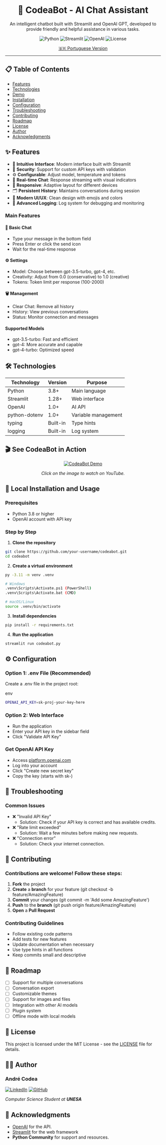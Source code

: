<div align="center"> 
<h1>🤖 CodeaBot - AI Chat Assistant</h1> 
  
<p>An intelligent chatbot built with Streamlit and OpenAI GPT, developed to provide friendly and helpful assistance in various tasks.</p>


![Python](https://img.shields.io/badge/python-v3.8+-blue.svg)
![Streamlit](https://img.shields.io/badge/streamlit-v1.28+-red.svg)
![OpenAI](https://img.shields.io/badge/openai-v1.0+-green.svg)
![License](https://img.shields.io/badge/license-MIT-blue.svg)

[🇧🇷 Portuguese Version](README-pt.md)

</div>





--- 

## 📋 Table of Contents

- [Features](README.md#-features)
- [Technologies](README.md#-technologies)
- [Demo](README.md#-demo)
- [Installation](README.md#-installation)
- [Configuration](README.md#-configuration)
- [Troubleshooting](README.md#-troubleshooting)
- [Contributing](README.md#-contributing)
- [Roadmap](README.md#-roadmap)
- [License](README.md#-license)
- [Author](README.md#-author)
- [Acknowledgments](README.md#-acknowledgments)

## ✨ Features

- 🎯 **Intuitive Interface**: Modern interface built with Streamlit
- 🔐 **Security**: Support for custom API keys with validation
- ⚙️ **Configurable**: Adjust model, temperature and tokens
- 💬 **Real-time Chat**: Response streaming with visual indicators
- 📱 **Responsive**: Adaptive layout for different devices
- 🗂️ **Persistent History**: Maintains conversations during session
- 🎨 **Modern UI/UX**: Clean design with emojis and colors
- 🔧 **Advanced Logging**: Log system for debugging and monitoring

### Main Features

#### 💬 Basic Chat
- Type your message in the bottom field
- Press Enter or click the send icon
- Wait for the real-time response

#### ⚙️ Settings
- Model: Choose between gpt-3.5-turbo, gpt-4, etc.
- Creativity: Adjust from 0.0 (conservative) to 1.0 (creative)
- Tokens: Token limit per response (100-2000)

#### 🗑️ Management
- Clear Chat: Remove all history
- History: View previous conversations
- Status: Monitor connection and messages

#### Supported Models
- gpt-3.5-turbo: Fast and efficient
- gpt-4: More accurate and capable
- gpt-4-turbo: Optimized speed

## 🛠️ Technologies
|Technology	|Version	|Purpose|
------------|-------|---------|
|Python	|3.8+	|Main language
|Streamlit|	1.28+	|Web interface
|OpenAI	|1.0+	|AI API
|python-dotenv|	1.0+	|Variable management
|typing	|Built-in	|Type hints
|logging	|Built-in	|Log system


## 🎬 See CodeaBot in Action
<div align="center">

[![CodeaBot Demo](https://img.youtube.com/vi/R7sVzZ7-RmA/maxresdefault.jpg)](https://www.youtube.com/embed/R7sVzZ7-RmA)

*Click on the image to watch on YouTube.*

</div>


## 🚀 Local Installation and Usage

### Prerequisites

- Python 3.8 or higher
- OpenAI account with API key

### Step by Step

1. **Clone the repository**
```bash
git clone https://github.com/your-username/codeabot.git
cd codeabot
```
2. **Create a virtual environment**
```bash
py -3.11 -m venv .venv

# Windows
.venv\Scripts\Activate.ps1 (PowerShell)
.venv\Scripts\Activate.bat (CMD)

# macOS/Linux
source .venv/bin/activate
```
3. **Install dependencies**
```bash
pip install -r requirements.txt
```
4. **Run the application**
```bash
streamlit run codeabot.py
```

## ⚙️ Configuration
### **Option 1**: .env File (Recommended)
Create a .env file in the project root:

env
```bash
OPENAI_API_KEY=sk-proj-your-key-here
```

### **Option 2**: Web Interface
- Run the application
- Enter your API key in the sidebar field
- Click "Validate API Key"

### Get OpenAI API Key
- Access [platform.openai.com](https://platform.openai.com/api-keys)
- Log into your account
- Click "Create new secret key"
- Copy the key (starts with sk-)

## 🐛 Troubleshooting
### Common Issues
- ❌ "Invalid API Key"
  - Solution: Check if your API key is correct and has available credits.
- ❌ "Rate limit exceeded"
  - Solution: Wait a few minutes before making new requests.
- ❌ "Connection error"
  - Solution: Check your internet connection.
 

## 🤝 Contributing

### Contributions are welcome! Follow these steps:
1. **Fork** the project
2. **Create** a **branch** for your feature (git checkout -b feature/AmazingFeature)
3. **Commit** your changes (git commit -m 'Add some AmazingFeature')
4. **Push** to the **branch** (git push origin feature/AmazingFeature)
5. **Open** a **Pull Request**

### Contributing Guidelines
- Follow existing code patterns
- Add tests for new features
- Update documentation when necessary
- Use type hints in all functions
- Keep commits small and descriptive

## 📝 Roadmap
- [ ] Support for multiple conversations
- [ ] Conversation export
- [ ] Customizable themes
- [ ] Support for images and files
- [ ] Integration with other AI models
- [ ] Plugin system
- [ ] Offline mode with local models

## 📄 License
This project is licensed under the MIT License - see the [LICENSE](LICENSE.txt) file for details.

## 👨‍💻 Author
### André Codea 
[![LinkedIn](https://img.shields.io/badge/LinkedIn-%230570a8?style=for-the-badge&logo=LinkedIn&logoColor=white)](https://www.linkedin.com/in/andrecodea/) [![GitHub](https://img.shields.io/badge/GitHub-%23121011?style=for-the-badge&logo=GitHub&logoColor=white)](https://github.com/andrecodea)

*Computer Science Student at **UNESA***

## 🙏 Acknowledgments
- [OpenAI](https://www.openai.com) for the API.
- [Streamlit](https://www.streamlit.io) for the web framework
- **Python Community** for support and resources.
